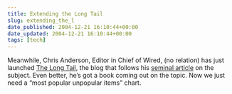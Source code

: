 ```yaml
---
title: Extending the Long Tail
slug: extending_the_l
date_published: 2004-12-21 16:10:44+00:00
date_updated: 2004-12-21 16:10:44+00:00
tags: [tech]
---
```

Meanwhile, Chris Anderson, Editor in Chief of Wired, (no relation) has just launched [The Long Tail](http://www.thelongtail.com/), the blog that follows his [seminal article](http://www.wired.com/wired/archive/12.10/tail.html) on the subject. Even better, he’s got a book coming out on the topic. Now we just need a “most popular unpopular items” chart.
